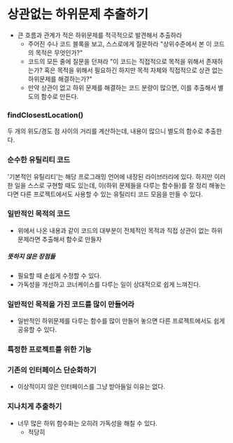 # 상관없는 하위문제 추출하기

- 큰 흐름과 관계가 적은 하위문제를 적극적으로 발견해서 추출하라
  - 주어진 수나 코드 블록을 보고, 스스로에게 질문하라 "상위수준에서 본 이 코드의 목적은 무엇인가?"
  - 코드의 모든 줄에 질문을 던져라 "이 코드는 직접적으로 목적을 위해서 존재하는가? 혹은 목적을 위해서 필요하긴 하지만 목적 자체와 직접적으로 상관 없는 하위문제를 해결하는가?"
  - 만약 상관이 없고 하위 문제를 해결하는 코드 분량이 많으면, 이를 추출해서 별도의 함수로 만든다.
  
### findClosestLocation()

두 개의 위도/경도 점 사이의 거리를 계산하는데, 내용이 많으니 별도의 함수로 추출한다.

### 순수한 유틸리티 코드

'기본적인 유틸리티'는 해당 프로그래밍 언어에 내장된 라이브러리에 있다. 하지만 이러한 일을 스스로 구현할 때도 있는데, 이(하위 문제들을 다루는 함수들)를 잘 정리 해놓는다면 다른 프로젝트에서도 사용할 수 있는 유틸리티 코드 모음을 만들 수 있다.

### 일반적인 목적의 코드

- 위에서 나온 내용과 같이 코드의 대부분이 전체적인 목적과 직접 상관이 없는 하위문제라면 추출해서 함수로 만들자

##### 뜻하지 않은 장점들

- 필요할 때 손쉽게 수정할 수 있다.
- 가독성을 개선하고 코너케이스를 다루는 일이 상대적으로 쉽게 느껴진다.

### 일반적인 목적을 가진 코드를 많이 만들어라

- 일반적인 하위문제를 다루는 함수를 많이 만들어 놓으면 다른 프로젝트에서도 쉽게 공유할 수 있다.

### 특정한 프로젝트를 위한 기능

### 기존의 인터페이스 단순화하기

- 이상적이지 않은 인터페이스를 그냥 받아들일 이유는 없다.

### 지나치게 추출하기

- 너무 많은 하위 함수화는 오히려 가독성을 해칠 수 있다.
  - 적당히 
